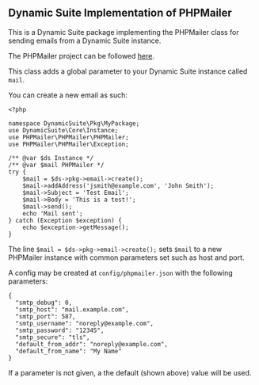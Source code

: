 ## Dynamic Suite Implementation of PHPMailer

This is a Dynamic Suite package implementing the PHPMailer class for sending
emails from a Dynamic Suite instance.

The PHPMailer project can be followed [here](https://github.com/PHPMailer/PHPMailer).

This class adds a global parameter to your Dynamic Suite instance called `mail`.

You can create a new email as such:

```
<?php

namespace DynamicSuite\Pkg\MyPackage;
use DynamicSuite\Core\Instance;
use PHPMailer\PHPMailer\PHPMailer;
use PHPMailer\PHPMailer\Exception;

/** @var $ds Instance */
/** @var $mail PHPMailer */
try {
    $mail = $ds->pkg->email->create();
    $mail->addAddress('jsmith@example.com', 'John Smith');
    $mail->Subject = 'Test Email';
    $mail->Body = 'This is a test!';
    $mail->send();
    echo 'Mail sent';
} catch (Exception $exception) {
    echo $exception->getMessage();
}
```

The line `$mail = $ds->pkg->email->create();` sets `$mail` to a new PHPMailer instance
with common parameters set such as host and port.

A config may be created at `config/phpmailer.json` with the following parameters:

```
{
  "smtp_debug": 0,
  "smtp_host": "mail.example.com",
  "smtp_port": 587,
  "smtp_username": "noreply@example.com",
  "smtp_password": "12345",
  "smtp_secure": "tls",
  "default_from_addr": "noreply@example.com",
  "default_from_name": "My Name"
}
```

If a parameter is not given, a the default (shown above) value will be used.